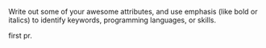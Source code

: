 Write out some of your awesome attributes, and use emphasis (like bold or italics) to identify keywords, programming languages, or skills. 

first pr.
